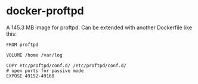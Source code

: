 # docker-proftpd

A 145.3 MB image for proftpd.  Can be extended with another Dockerfile like this:

```
FROM proftpd

VOLUME /home /var/log

COPY etc/proftpd/conf.d/ /etc/proftpd/conf.d/
# open ports for passive mode
EXPOSE 49152-49160
```
